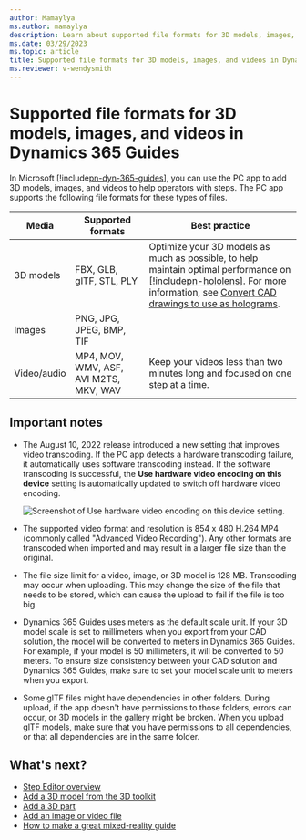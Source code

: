 ```yaml
---
author: Mamaylya
ms.author: mamaylya
description: Learn about supported file formats for 3D models, images, and videos in Microsoft Dynamics 365 Guides.
ms.date: 03/29/2023
ms.topic: article
title: Supported file formats for 3D models, images, and videos in Dynamics 365 Guides
ms.reviewer: v-wendysmith
---
```


# Supported file formats for 3D models, images, and videos in Dynamics 365 Guides

In Microsoft [!include[pn-dyn-365-guides](../includes/pn-dyn-365-guides.md)], you can use the PC app to add 3D models, images, and videos to help operators with steps. The PC app  supports the following file formats for these types of files.

| Media | Supported formats | Best practice |
|-------|-------------------|---------------|
| 3D models | FBX, GLB, glTF, STL, PLY | Optimize your 3D models as much as possible, to help maintain optimal performance on [!include[pn-hololens](../includes/pn-hololens.md)]. For more information, see [Convert CAD drawings to use as holograms](author-convert-3D-models.md). |
| Images | PNG, JPG, JPEG, BMP, TIF | |
| Video/audio | MP4, MOV, WMV, ASF, AVI M2TS, MKV, WAV| Keep your videos less than two minutes long and focused on one step at a time. |

## Important notes

- The August 10, 2022 release introduced a new setting that improves video transcoding. If the PC app detects a hardware transcoding failure, it automatically uses software transcoding instead. If the software transcoding is successful, the **Use hardware video encoding on this device** setting is automatically updated to switch off hardware video encoding. 

     ![Screenshot of Use hardware video encoding on this device setting.](media/video-transcoding-setting.PNG "Screenshot of Use hardware video encoding on this device setting")

- The supported video format and resolution is 854 x 480 H.264 MP4 (commonly called "Advanced Video Recording"). Any other formats are transcoded when imported and may result in a larger file size than the original.

- The file size limit for a video, image, or 3D model is 128 MB. Transcoding may occur when uploading. This may change the size of the file that needs to be stored, which can cause the upload to fail if the file is too big.

- Dynamics 365 Guides uses meters as the default scale unit. If your 3D model scale is set to millimeters when you export from your CAD solution, the model will be converted to meters in Dynamics 365 Guides. For example, if your model is 50 millimeters, it will be converted to 50 meters. To ensure size consistency between your CAD solution and Dynamics 365 Guides, make sure to set your model scale unit to meters when you  export.  

- Some glTF files might have dependencies in other folders. During upload, if the app doesn't have permissions to those folders, errors can occur, or 3D models in the gallery might be broken. When you upload glTF models, make sure that you have permissions to all dependencies, or that all dependencies are in the same folder.

## What's next?

- [Step Editor overview](pc-app-step-editor-overview.md)
- [Add a 3D model from the 3D toolkit](pc-app-add-3D-model.md)
- [Add a 3D part](pc-app-add-3D-part.md)
- [Add an image or video file](pc-app-add-media.md)
- [How to make a great mixed-reality guide](great-guide.md) 
